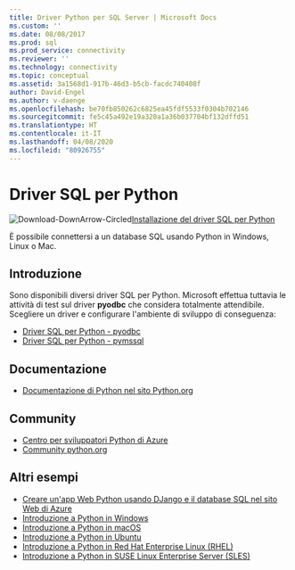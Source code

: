 ```yaml
---
title: Driver Python per SQL Server | Microsoft Docs
ms.custom: ''
ms.date: 08/08/2017
ms.prod: sql
ms.prod_service: connectivity
ms.reviewer: ''
ms.technology: connectivity
ms.topic: conceptual
ms.assetid: 3a1568d1-917b-46d3-b5cb-facdc740408f
author: David-Engel
ms.author: v-daenge
ms.openlocfilehash: be70fb850262c6825ea45fdf5533f0304b702146
ms.sourcegitcommit: fe5c45a492e19a320a1a36b037704bf132dffd51
ms.translationtype: HT
ms.contentlocale: it-IT
ms.lasthandoff: 04/08/2020
ms.locfileid: "80926755"
---
```

# <a name="python-sql-driver"></a>Driver SQL per Python

![Download-DownArrow-Circled](../../ssms/media/download-icon.png)[Installazione del driver SQL per Python](../sql-connection-libraries.md#anchor-20-drivers-relational-access)

È possibile connettersi a un database SQL usando Python in Windows, Linux o Mac.   
  
## <a name="getting-started"></a>Introduzione  
Sono disponibili diversi driver SQL per Python. Microsoft effettua tuttavia le attività di test sul driver **pyodbc** che considera totalmente attendibile. Scegliere un driver e configurare l'ambiente di sviluppo di conseguenza:
* [Driver SQL per Python - pyodbc](pyodbc/python-sql-driver-pyodbc.md)
* [Driver SQL per Python - pymssql](pymssql/python-sql-driver-pymssql.md)
  
## <a name="documentation"></a>Documentazione  
* [Documentazione di Python nel sito Python.org](https://www.python.org/doc/)  
  
## <a name="community"></a>Community  
* [Centro per sviluppatori Python di Azure](https://azure.microsoft.com/develop/python/)  
* [Community python.org](https://www.python.org/community/)  
  
## <a name="more-samples"></a>Altri esempi  
* [Creare un'app Web Python usando DJango e il database SQL nel sito Web di Azure](https://github.com/Microsoft/PTVS/wiki/Django-and-SQL-Database-on-Azure)
* [Introduzione a Python in Windows](https://www.microsoft.com/sql-server/developer-get-started/python/windows/)
* [Introduzione a Python in macOS](https://www.microsoft.com/sql-server/developer-get-started/python/mac/)
* [Introduzione a Python in Ubuntu](https://www.microsoft.com/sql-server/developer-get-started/python/ubuntu/)
* [Introduzione a Python in Red Hat Enterprise Linux (RHEL)](https://www.microsoft.com/sql-server/developer-get-started/python/rhel/)
* [Introduzione a Python in SUSE Linux Enterprise Server (SLES)](https://www.microsoft.com/sql-server/developer-get-started/python/sles/)
